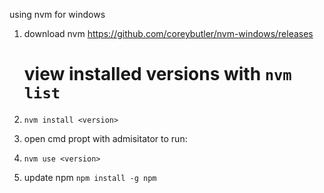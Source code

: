 using nvm for windows

1. download nvm https://github.com/coreybutler/nvm-windows/releases
   # view installed versions with `nvm list`
2. `nvm install <version>`
3. open cmd propt with admisitator to run:
4. `nvm use <version>`

5. update npm `npm install -g npm`
